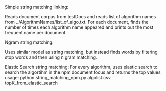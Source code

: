 Simple string matching linking:

Reads document corpus from testDocs and reads list of algorithm names from ../AlgorithmNames/list_of_algo.txt. For each document, finds the number of times each algorithm name appeared and prints out the most frequent name per document.


Ngram string matching:

Uses similar model as string matching, but instead finds words by filtering stop words and then using n gram matching.


Elastic Search string matching:
For every algorithm, uses elastic search to search the algortihm in the npm document focus and returns the top values
usage:
python string_matching_npm.py algolist.csv topK_from_elastic_search
